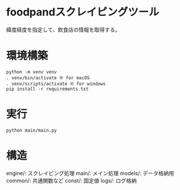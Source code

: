 foodpandスクレイピングツール
====

緯度経度を指定して、飲食店の情報を取得する。

# 環境構築
```
python -m venv venv
. venv/bin/activate ※ for macOS
. venv/scripts/activate ※ for windows
pip install -r requirements.txt
```

# 実行
```
python main/main.py
```

# 構造
engine/: スクレイピング処理
main/: メイン処理
models/: データ格納用
common/: 共通関数など
const/: 固定値
logs/: ログ格納
